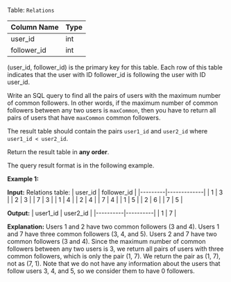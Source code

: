 ﻿
Table:  `Relations`

| Column Name | Type |
|-------------|------|
| user_id     | int  |
| follower_id | int  |

(user_id, follower_id) is the primary key for this table.
Each row of this table indicates that the user with ID follower_id is following the user with ID user_id.

Write an SQL query to find all the pairs of users with the maximum number of common followers. In other words, if the maximum number of common followers between any two users is  `maxCommon`, then you have to return all pairs of users that have  `maxCommon`  common followers.

The result table should contain the pairs  `user1_id`  and  `user2_id`  where  `user1_id < user2_id`.

Return the result table in  **any order**.

The query result format is in the following example.

**Example 1:**

**Input:** 
Relations table:
| user_id | follower_id |
|---------|-------------|
| 1       | 3           |
| 2       | 3           |
| 7       | 3           |
| 1       | 4           |
| 2       | 4           |
| 7       | 4           |
| 1       | 5           |
| 2       | 6           |
| 7       | 5           |

**Output:** 
| user1_id | user2_id |
|----------|----------|
| 1        | 7        |

**Explanation:** 
Users 1 and 2 have two common followers (3 and 4).
Users 1 and 7 have three common followers (3, 4, and 5).
Users 2 and 7 have two common followers (3 and 4).
Since the maximum number of common followers between any two users is 3, we return all pairs of users with three common followers, which is only the pair (1, 7). We return the pair as (1, 7), not as (7, 1).
Note that we do not have any information about the users that follow users 3, 4, and 5, so we consider them to have 0 followers.
